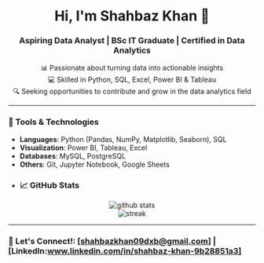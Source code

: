 <h1 align="center">Hi, I'm Shahbaz Khan 👋</h1>
<h3 align="center">Aspiring Data Analyst | BSc IT Graduate | Certified in Data Analytics</h3>

<p align="center">
  📊 Passionate about turning data into actionable insights <br>
  💻 Skilled in Python, SQL, Excel, Power BI & Tableau <br>
  🔍 Seeking opportunities to contribute and grow in the data analytics field <br>
</p>

---

### 🧰 Tools & Technologies
- **Languages**: Python (Pandas, NumPy, Matplotlib, Seaborn), SQL
- **Visualization**: Power BI, Tableau, Excel
- **Databases**: MySQL, PostgreSQL
- **Others**: Git, Jupyter Notebook, Google Sheets
- ### 📈 GitHub Stats

<p align="center">
  <img src="https://github-readme-stats.vercel.app/api?username=yourusername&show_icons=true&theme=default" alt="github stats" />
  <br>
  <img src="https://github-readme-streak-stats.herokuapp.com/?user=yourusername&theme=default" alt="streak" />
</p>

---

### 🤝 Let's Connect!: [shahbazkhan09dxb@gmail.com] | [LinkedIn:www.linkedin.com/in/shahbaz-khan-9b28851a3]

